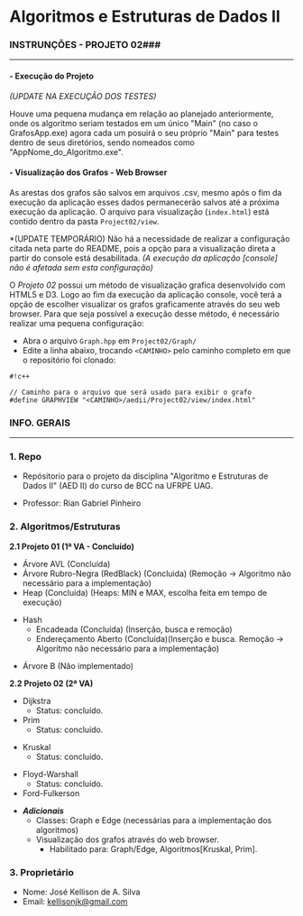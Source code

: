 # Algoritmos e Estruturas de Dados II #

### INSTRUNÇÕES - PROJETO 02###
-----------------------

#### - Execução do Projeto ####

*(UPDATE NA EXECUÇÃO DOS TESTES)*

Houve uma pequena mudança em relação ao planejado anteriormente, onde os algoritmo seriam testados em um único "Main" (no caso o GrafosApp.exe)
agora cada um posuirá o seu próprio "Main" para testes dentro de seus diretórios, sendo nomeados como "AppNome_do_Algoritmo.exe".

#### - Visualização dos Grafos - Web Browser ####

As arestas dos grafos são salvos em arquivos .csv, mesmo após o fim da execução da aplicação esses dados permanecerão 
salvos até a próxima execução da aplicação. O arquivo para visualização (`index.html`) está contido dentro da pasta `Project02/view`.

*(UPDATE TEMPORÁRIO) Não há a necessidade de realizar a configuração citada neta parte do README, pois a opção para a visualização 
direta a partir do console está desabilitada.
*(A execução da aplicação [console] não é afetada sem esta configuração)*

O *Projeto 02* possui um método de visualização grafica desenvolvido com HTML5 e D3. Logo ao fim da execução da aplicação console, você terá a opção de escolher visualizar os 
grafos graficamente através do seu web browser. Para que seja possível a execução desse método, é necessário realizar uma pequena configuração:

* Abra o arquivo `Graph.hpp` em `Project02/Graph/` 
* Edite a linha abaixo, trocando `<CAMINHO>` pelo caminho completo em que o repositório foi clonado:

```
#!c++

// Caminho para o arquivo que será usado para exibir o grafo
#define GRAPHVIEW "<CAMINHO>/aedii/Project02/view/index.html"

```

### INFO. GERAIS ###
-----------------------

### 1. Repo ###

* Repósitorio para o projeto da disciplina "Algoritmo e Estruturas de Dados II" (AED II) do curso de BCC na UFRPE UAG.

* Professor: Rian Gabriel Pinheiro

### 2. Algoritmos/Estruturas

**2.1 Projeto 01 (1ª VA - Concluído)**

* Árvore AVL (Concluída)
* Árvore Rubro-Negra (RedBlack) (Concluida) (Remoção -> Algoritmo não necessário para a implementação)
* Heap (Concluída) (Heaps: MIN e MAX, escolha feita em tempo de execução)
+ Hash
    *  Encadeada (Concluída) (Inserção, busca e remoção)
    *  Endereçamento Aberto (Concluída)(Inserção e busca. Remoção -> Algoritmo não necessário para a implementação)
* Árvore B (Não implementado)

**2.2 Projeto 02 (2ª VA)**

* Dijkstra
	* Status: concluído.
* Prim
	* Status: concluído.
+ Kruskal 
	* Status: concluído.
* Floyd-Warshall
	* Status: concluído.
* Ford-Fulkerson
+ ***Adicionais***
    * Classes: Graph e Edge (necessárias para a implementação dos algoritmos)
    + Visualização dos grafos através do web browser.
         * Habilitado para: Graph/Edge, Algoritmos[Kruskal, Prim].

### 3. Proprietário ###

* Nome: José Kellison de A. Silva
* Email:  kellisonjk@gmail.com